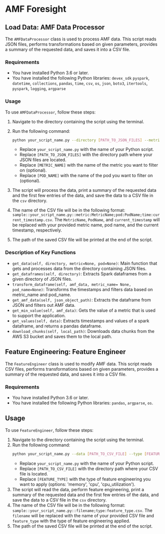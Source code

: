# AMF Foresight

## Load Data: AMF Data Processor
The `AMFDataProcessor` class is used to process AMF data. This script reads JSON files, performs transformations based on given parameters, provides a summary of the requested data, and saves it into a CSV file.

### Requirements
* You have installed Python 3.6 or later.
* You have installed the following Python libraries: `devex_sdk` `pyspark`, `datetime`, `collections`, `pandas`, `time`, `csv`, `os`, `json`, `boto3`, `itertools`, `pyspark`, `logging`, `argparse`

### Usage
To use `AMFDataProcessor`, follow these steps:
1. Navigate to the directory containing the script using the terminal.
2. Run the following command:
    ```bash
    python your_script_name.py --directory [PATH_TO_JSON_FILES] --metric [METRIC_NAME] --pod [POD_NAME]
    ```
    * Replace `your_script_name.py` with the name of your Python script.
    * Replace `[PATH_TO_JSON_FILES]` with the directory path where your JSON files are located.
    * Replace `[METRIC_NAME]` with the name of the metric you want to filter on (optional).
    * Replace `[POD_NAME]` with the name of the pod you want to filter on (optional).

3. The script will process the data, print a summary of the requested data and the first few entries of the data, and save the data to a CSV file in the `csv` directory.
4. The name of the CSV file will be in the following format: `sample::your_script_name.py::metric:MetricName;pod:PodName;time:current_timestamp.csv`. The `MetricName`, `PodName`, and `current_timestamp` will be replaced with your provided metric name, pod name, and the current timestamp, respectively.
5. The path of the saved CSV file will be printed at the end of the script.

### Description of Key Functions
- `get_data(self, directory, metric=None, pod=None)`: Main function that gets and processes data from the directory containing JSON files.
- `get_dataframes(self, directory)`: Extracts Spark dataframes from a given directory of JSON files.
- `transform_dataframe(self, amf_data, metric_name= None, pod_name=None)`: Transforms the timestamps and filters data based on metric_name and pod_name.
- `get_amf_data(self, json_object_path)`: Extracts the dataframe from JSON and filters out AMF data.
- `get_min_value(self, amf_data)`: Gets the value of a metric that is used to support the application.
- `get_values(self, data)`: Extracts timestamps and values of a spark dataframe, and returns a pandas dataframe.
- `download_chunks(self, local_path)`: Downloads data chunks from the AWS S3 bucket and saves them to the local path.


## Feature Engineering: Feature Engineer
The `FeatureEngineer` class is used to modify AMF data. This script reads CSV files, performs transformations based on given parameters, provides a summary of the requested data, and saves it into a CSV file.

### Requirements
* You have installed Python 3.6 or later.
* You have installed the following Python libraries: `pandas`, `argparse`, `os`.

## Usage

To use `FeatureEngineer`, follow these steps:
1. Navigate to the directory containing the script using the terminal.
2. Run the following command:
    ```bash
    python your_script_name.py --data [PATH_TO_CSV_FILE] --type [FEATURE_TYPE]
    ```
    * Replace `your_script_name.py` with the name of your Python script.
    * Replace `[PATH_TO_CSV_FILE]` with the directory path where your CSV file is located.
    * Replace `[FEATURE_TYPE]` with the type of feature engineering you want to apply (options: 'memory', 'cpu', 'cpu_utilization').
3. The script will read the data, perform feature engineering, print a summary of the requested data and the first few entries of the data, and save the data to a CSV file in the `csv` directory.
4. The name of the CSV file will be in the following format: `sample::your_script_name.py::filename;type:feature_type.csv`. The `filename` will be replaced with the name of your provided CSV file and `feature_type` with the type of feature engineering applied.
5. The path of the saved CSV file will be printed at the end of the script.





